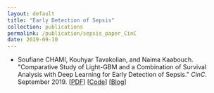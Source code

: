 ```yaml
---
layout: default
title: "Early Detection of Sepsis"
collection: publications
permalink: /publication/sepsis_paper_CinC
date: 2019-09-10
---
```


* Soufiane CHAMI, Kouhyar Tavakolian, and Naima Kaabouch. "Comparative Study of Light-GBM and a Combination of Survival Analysis with Deep Learning for Early Detection of Sepsis." *CinC*. September 2019. [[PDF](https://soufianedatafan.github.io/files/CinC_paper_29_1.pdf)] [[Code](https://github.com/SoufianeDataFan/sepsis_challenge_2019)] [[Blog](https://github.com/SoufianeDataFan/soufianedatafan.github.io)]


<br>
